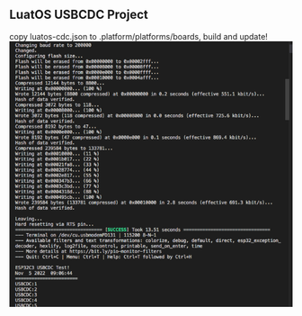 
## LuatOS USBCDC Project<br>
copy luatos-cdc.json to .platform/platforms/boards, build and update!
<img src= "esp32c3_luatos-cdc.png">
